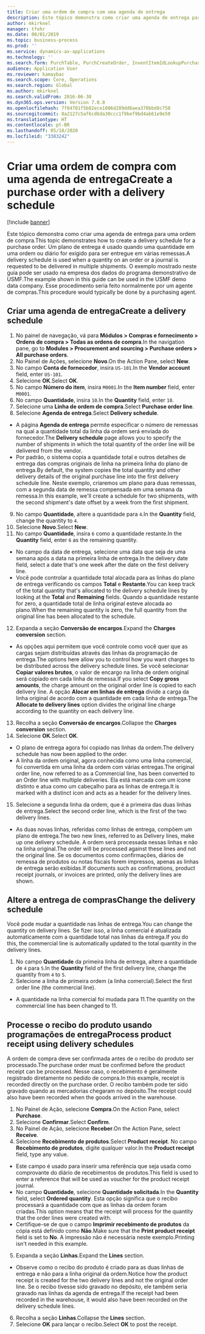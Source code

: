 ```yaml
---
title: Criar uma ordem de compra com uma agenda de entrega
description: Este tópico demonstra como criar uma agenda de entrega para uma ordem de compra.
author: mkirknel
manager: tfehr
ms.date: 08/01/2019
ms.topic: business-process
ms.prod: ''
ms.service: dynamics-ax-applications
ms.technology: ''
ms.search.form: PurchTable, PurchCreateOrder, InventItemIdLookupPurchase, PurchDeliverySchedule, PurchEditLines
audience: Application User
ms.reviewer: kamaybac
ms.search.scope: Core, Operations
ms.search.region: Global
ms.author: mkirknel
ms.search.validFrom: 2016-06-30
ms.dyn365.ops.version: Version 7.0.0
ms.openlocfilehash: 7f84701f5b82ece1806d289dd6aea370bbd8c750
ms.sourcegitcommit: 8a2127c5af6cdbda30ccc1f9bef9bd4ab61e9e50
ms.translationtype: HT
ms.contentlocale: pt-BR
ms.lasthandoff: 05/18/2020
ms.locfileid: "3383242"
---
```

# <a name="create-a-purchase-order-with-a-delivery-schedule"></a><span data-ttu-id="2e587-103">Criar uma ordem de compra com uma agenda de entrega</span><span class="sxs-lookup"><span data-stu-id="2e587-103">Create a purchase order with a delivery schedule</span></span>

[!include [banner](../../includes/banner.md)]

<span data-ttu-id="2e587-104">Este tópico demonstra como criar uma agenda de entrega para uma ordem de compra.</span><span class="sxs-lookup"><span data-stu-id="2e587-104">This topic demonstrates how to create a delivery schedule for a purchase order.</span></span> <span data-ttu-id="2e587-105">Um plano de entrega é usado quando uma quantidade em uma ordem ou diário for exigido para ser entregue em várias remessas.</span><span class="sxs-lookup"><span data-stu-id="2e587-105">A delivery schedule is used when a quantity on an order or a journal is requested to be delivered in multiple shipments.</span></span> <span data-ttu-id="2e587-106">O exemplo mostrado neste guia pode ser usado na empresa dos dados do programa demonstrativo de USMF.</span><span class="sxs-lookup"><span data-stu-id="2e587-106">The example shown in this guide can be used in the USMF demo data company.</span></span> <span data-ttu-id="2e587-107">Esse procedimento seria feito normalmente por um agente de compras.</span><span class="sxs-lookup"><span data-stu-id="2e587-107">This procedure would typically be done by a purchasing agent.</span></span>

## <a name="create-a-delivery-schedule"></a><span data-ttu-id="2e587-108">Criar uma agenda de entrega</span><span class="sxs-lookup"><span data-stu-id="2e587-108">Create a delivery schedule</span></span>
1. <span data-ttu-id="2e587-109">No painel de navegação, vá para **Módulos > Compras e fornecimento > Ordens de compra > Todas as ordens de compra**.</span><span class="sxs-lookup"><span data-stu-id="2e587-109">In the navigation pane, go to **Modules > Procurement and sourcing > Purchase orders > All purchase orders**.</span></span>
2. <span data-ttu-id="2e587-110">No Painel de Ações, selecione **Novo**.</span><span class="sxs-lookup"><span data-stu-id="2e587-110">On the Action Pane, select **New**.</span></span>
3. <span data-ttu-id="2e587-111">No campo **Conta de fornecedor**, insira `US-101`.</span><span class="sxs-lookup"><span data-stu-id="2e587-111">In the **Vendor account** field, enter `US-101`.</span></span>
4. <span data-ttu-id="2e587-112">Selecione **OK**.</span><span class="sxs-lookup"><span data-stu-id="2e587-112">Select **OK**.</span></span>
5. <span data-ttu-id="2e587-113">No campo **Número do item**, insira `M0001`.</span><span class="sxs-lookup"><span data-stu-id="2e587-113">In the **Item number** field, enter `M0001`.</span></span>
6. <span data-ttu-id="2e587-114">No campo **Quantidade**, insira `10`.</span><span class="sxs-lookup"><span data-stu-id="2e587-114">In the **Quantity** field, enter `10`.</span></span>
7. <span data-ttu-id="2e587-115">Selecione uma **Linha de ordem de compra**.</span><span class="sxs-lookup"><span data-stu-id="2e587-115">Select **Purchase order line**.</span></span>
8. <span data-ttu-id="2e587-116">Selecione **Agenda de entrega**.</span><span class="sxs-lookup"><span data-stu-id="2e587-116">Select **Delivery schedule**.</span></span>
- <span data-ttu-id="2e587-117">A página **Agenda de entrega** permite especificar o número de remessas na qual a quantidade total da linha da ordem será enviada do fornecedor.</span><span class="sxs-lookup"><span data-stu-id="2e587-117">The **Delivery schedule** page allows you to specify the number of shipments in which the total quantity of the order line will be delivered from the vendor.</span></span>  
- <span data-ttu-id="2e587-118">Por padrão, o sistema copia a quantidade total e outros detalhes de entrega das compras originais de linha na primeira linha do plano de entrega.</span><span class="sxs-lookup"><span data-stu-id="2e587-118">By default, the system copies the total quantity and other delivery details of the original purchase line into the first delivery schedule line.</span></span> <span data-ttu-id="2e587-119">Neste exemplo, criaremos um plano para duas remessas, com a segunda data de remessa compensada em uma semana da remessa.</span><span class="sxs-lookup"><span data-stu-id="2e587-119">In this example, we'll create a schedule for two shipments, with the second shipment's date offset by a week from the first shipment.</span></span>  
9. <span data-ttu-id="2e587-120">No campo **Quantidade**, altere a quantidade para `4`.</span><span class="sxs-lookup"><span data-stu-id="2e587-120">In the **Quantity** field, change the quantity to `4`.</span></span>
10. <span data-ttu-id="2e587-121">Selecione **Novo**.</span><span class="sxs-lookup"><span data-stu-id="2e587-121">Select **New**.</span></span>
11. <span data-ttu-id="2e587-122">No campo **Quantidade**, insira `6` como a quantidade restante.</span><span class="sxs-lookup"><span data-stu-id="2e587-122">In the **Quantity** field, enter `6` as the remaining quantity.</span></span>
- <span data-ttu-id="2e587-123">No campo da data de entrega, selecione uma data que seja de uma semana após a data na primeira linha de entrega.</span><span class="sxs-lookup"><span data-stu-id="2e587-123">In the delivery date field, select a date that's one week after the date on the first delivery line.</span></span>  
- <span data-ttu-id="2e587-124">Você pode controlar a quantidade total alocada para as linhas do plano de entrega verificando os campos **Total** e **Restante**.</span><span class="sxs-lookup"><span data-stu-id="2e587-124">You can keep track of the total quantity that's allocated to the delivery schedule lines by looking at the **Total** and **Remaining** fields.</span></span> <span data-ttu-id="2e587-125">Quando a quantidade restante for zero, a quantidade total de linha original esteve alocada ao plano.</span><span class="sxs-lookup"><span data-stu-id="2e587-125">When the remaining quantity is zero, the full quantity from the original line has been allocated to the schedule.</span></span>  
12. <span data-ttu-id="2e587-126">Expanda a seção **Conversão de encargos**.</span><span class="sxs-lookup"><span data-stu-id="2e587-126">Expand the **Charges conversion** section.</span></span>
- <span data-ttu-id="2e587-127">As opções aqui permitem que você controle como você quer que as cargas sejam distribuídas através das linhas da programação de entrega.</span><span class="sxs-lookup"><span data-stu-id="2e587-127">The options here allow you to control how you want charges to be distributed across the delivery schedule lines.</span></span> <span data-ttu-id="2e587-128">Se você selecionar **Copiar valores brutos**, o valor de encargo na linha de ordem original será copiado em cada linha de remessa.</span><span class="sxs-lookup"><span data-stu-id="2e587-128">If you select **Copy gross amounts**, the charge amount on the original order line is copied to each delivery line.</span></span> <span data-ttu-id="2e587-129">A opção **Alocar em linhas de entrega** divide a carga da linha original de acordo com a quantidade em cada linha de entrega.</span><span class="sxs-lookup"><span data-stu-id="2e587-129">The **Allocate to delivery lines** option divides the original line charge according to the quantity on each delivery line.</span></span>  
13. <span data-ttu-id="2e587-130">Recolha a seção **Conversão de encargos**.</span><span class="sxs-lookup"><span data-stu-id="2e587-130">Collapse the **Charges conversion** section.</span></span>
14. <span data-ttu-id="2e587-131">Selecione **OK**.</span><span class="sxs-lookup"><span data-stu-id="2e587-131">Select **OK**.</span></span>
- <span data-ttu-id="2e587-132">O plano de entrega agora foi copiado nas linhas da ordem.</span><span class="sxs-lookup"><span data-stu-id="2e587-132">The delivery schedule has now been applied to the order.</span></span>  
- <span data-ttu-id="2e587-133">A linha da ordem original, agora conhecida como uma linha comercial, foi convertida em uma linha da ordem com várias entregas.</span><span class="sxs-lookup"><span data-stu-id="2e587-133">The original order line, now referred to as a Commercial line, has been converted to an Order line with multiple deliveries.</span></span> <span data-ttu-id="2e587-134">Ela está marcada com um ícone distinto e atua como um cabeçalho para as linhas de entrega.</span><span class="sxs-lookup"><span data-stu-id="2e587-134">It is marked with a distinct icon and acts as a header for the delivery lines.</span></span>  
15. <span data-ttu-id="2e587-135">Selecione a segunda linha da ordem, que é a primeira das duas linhas de entrega.</span><span class="sxs-lookup"><span data-stu-id="2e587-135">Select the second order line, which is the first of the two delivery lines.</span></span>
- <span data-ttu-id="2e587-136">As duas novas linhas, referidas como linhas de entrega, compõem um plano de entrega.</span><span class="sxs-lookup"><span data-stu-id="2e587-136">The two new lines, referred to as Delivery lines, make up one delivery schedule.</span></span> <span data-ttu-id="2e587-137">A ordem será processada nessas linhas e não na linha original.</span><span class="sxs-lookup"><span data-stu-id="2e587-137">The order will be processed against these lines and not the original line.</span></span> <span data-ttu-id="2e587-138">Se os documentos como confirmações, diários de remessa de produtos ou notas fiscais forem impressos, apenas as linhas de entrega serão exibidas.</span><span class="sxs-lookup"><span data-stu-id="2e587-138">If documents such as confirmations, product receipt journals, or invoices are printed, only the delivery lines are shown.</span></span>  

## <a name="change-the-delivery-schedule"></a><span data-ttu-id="2e587-139">Altere a entrega de compras</span><span class="sxs-lookup"><span data-stu-id="2e587-139">Change the delivery schedule</span></span>
<span data-ttu-id="2e587-140">Você pode mudar a quantidade nas linhas de entrega.</span><span class="sxs-lookup"><span data-stu-id="2e587-140">You can change the quantity on delivery lines.</span></span> <span data-ttu-id="2e587-141">Se fizer isso, a linha comercial é atualizada automaticamente com a quantidade total nas linhas da entrega.</span><span class="sxs-lookup"><span data-stu-id="2e587-141">If you do this, the commercial line is automatically updated to the total quantity in the delivery lines.</span></span>  
1. <span data-ttu-id="2e587-142">No campo **Quantidade** da primeira linha de entrega, altere a quantidade de `4` para `5`.</span><span class="sxs-lookup"><span data-stu-id="2e587-142">In the **Quantity** field of the first delivery line, change the quantity from `4` to `5`.</span></span>
2. <span data-ttu-id="2e587-143">Selecione a linha de primeira ordem (a linha comercial).</span><span class="sxs-lookup"><span data-stu-id="2e587-143">Select the first order line (the commercial line).</span></span>  
- <span data-ttu-id="2e587-144">A quantidade na linha comercial foi mudada para 11.</span><span class="sxs-lookup"><span data-stu-id="2e587-144">The quantity on the commercial line has been changed to 11.</span></span>  

## <a name="process-product-receipt-using-delivery-schedules"></a><span data-ttu-id="2e587-145">Processe o recibo do produto usando programações de entrega</span><span class="sxs-lookup"><span data-stu-id="2e587-145">Process product receipt using delivery schedules</span></span>
<span data-ttu-id="2e587-146">A ordem de compra deve ser confirmada antes de o recibo do produto ser processado.</span><span class="sxs-lookup"><span data-stu-id="2e587-146">The purchase order must be confirmed before the product receipt can be processed.</span></span> <span data-ttu-id="2e587-147">Nesse caso, o recebimento é geralmente registrado diretamente no pedido de compra.</span><span class="sxs-lookup"><span data-stu-id="2e587-147">In this example, receipt is recorded directly on the purchase order.</span></span> <span data-ttu-id="2e587-148">O recibo também pode ter sido gravado quando as mercadorias chegaram no depósito.</span><span class="sxs-lookup"><span data-stu-id="2e587-148">The receipt could also have been recorded when the goods arrived in the warehouse.</span></span>  
1. <span data-ttu-id="2e587-149">No Painel de Ação, selecione **Compra**.</span><span class="sxs-lookup"><span data-stu-id="2e587-149">On the Action Pane, select **Purchase**.</span></span>
2. <span data-ttu-id="2e587-150">Selecione **Confirmar**.</span><span class="sxs-lookup"><span data-stu-id="2e587-150">Select **Confirm**.</span></span>
3. <span data-ttu-id="2e587-151">No Painel de Ação, selecione **Receber**.</span><span class="sxs-lookup"><span data-stu-id="2e587-151">On the Action Pane, select **Receive**.</span></span>
4. <span data-ttu-id="2e587-152">Selecione **Recebimento de produtos**.</span><span class="sxs-lookup"><span data-stu-id="2e587-152">Select **Product receipt**.</span></span> <span data-ttu-id="2e587-153">No campo **Recebimento de produtos**, digite qualquer valor.</span><span class="sxs-lookup"><span data-stu-id="2e587-153">In the **Product receipt** field, type any value.</span></span>
- <span data-ttu-id="2e587-154">Este campo é usado para inserir uma referência que seja usada como comprovante do diário de recebimentos de produtos.</span><span class="sxs-lookup"><span data-stu-id="2e587-154">This field is used to enter a reference that will be used as voucher for the product receipt journal.</span></span>  
- <span data-ttu-id="2e587-155">No campo **Quantidade**, selecione **Quantidade solicitada**.</span><span class="sxs-lookup"><span data-stu-id="2e587-155">In the **Quantity** field, select **Ordered quantity**.</span></span> <span data-ttu-id="2e587-156">Esta opção significa que o recibo processará a quantidade com que as linhas da ordem foram criadas.</span><span class="sxs-lookup"><span data-stu-id="2e587-156">This option means that the receipt will process for the quantity that the order lines were created with.</span></span>  
- <span data-ttu-id="2e587-157">Certifique-se de que o campo **Imprimir recebimento de produtos** da cópia está definido como **Não**.</span><span class="sxs-lookup"><span data-stu-id="2e587-157">Make sure that the **Print product receipt** field is set to **No**.</span></span> <span data-ttu-id="2e587-158">A impressão não é necessária neste exemplo.</span><span class="sxs-lookup"><span data-stu-id="2e587-158">Printing isn't needed in this example.</span></span>  
5. <span data-ttu-id="2e587-159">Expanda a seção **Linhas**.</span><span class="sxs-lookup"><span data-stu-id="2e587-159">Expand the **Lines** section.</span></span>
- <span data-ttu-id="2e587-160">Observe como o recibo do produto é criado para as duas linhas de entrega e não para a linha original da ordem.</span><span class="sxs-lookup"><span data-stu-id="2e587-160">Notice how the product receipt is created for the two delivery lines and not the original order line.</span></span> <span data-ttu-id="2e587-161">Se o recibo tivesse sido gravado no depósito, ele também seria gravado nas linhas da agenda de entrega.</span><span class="sxs-lookup"><span data-stu-id="2e587-161">If the receipt had been recorded in the warehouse, it would also have been recorded on the delivery schedule lines.</span></span>  
6. <span data-ttu-id="2e587-162">Recolha a seção **Linhas**.</span><span class="sxs-lookup"><span data-stu-id="2e587-162">Collapse the **Lines** section.</span></span>
7. <span data-ttu-id="2e587-163">Selecione **OK** para lançar o recibo.</span><span class="sxs-lookup"><span data-stu-id="2e587-163">Select **OK** to post the receipt.</span></span>

